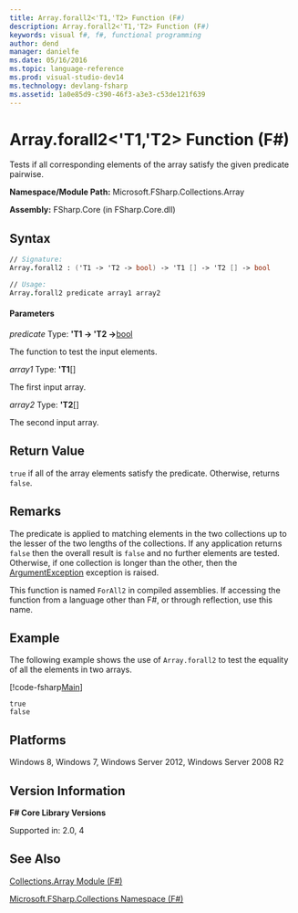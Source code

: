 ```yaml
---
title: Array.forall2<'T1,'T2> Function (F#)
description: Array.forall2<'T1,'T2> Function (F#)
keywords: visual f#, f#, functional programming
author: dend
manager: danielfe
ms.date: 05/16/2016
ms.topic: language-reference
ms.prod: visual-studio-dev14
ms.technology: devlang-fsharp
ms.assetid: 1a0e85d9-c390-46f3-a3e3-c53de121f639 
---
```


# Array.forall2<'T1,'T2> Function (F#)

Tests if all corresponding elements of the array satisfy the given predicate pairwise.

**Namespace/Module Path:** Microsoft.FSharp.Collections.Array

**Assembly:** FSharp.Core (in FSharp.Core.dll)

## Syntax

```fsharp
// Signature:
Array.forall2 : ('T1 -> 'T2 -> bool) -> 'T1 [] -> 'T2 [] -> bool

// Usage:
Array.forall2 predicate array1 array2
```

#### Parameters
*predicate*
Type: **'T1 -&gt; 'T2 -&gt;**[bool](https://msdn.microsoft.com/library/89c0cf9c-49ce-4207-a3be-555851a67dd5)

The function to test the input elements.

*array1*
Type: **'T1**[[]](https://msdn.microsoft.com/library/def20292-9aae-4596-9275-b94e594f8493)

The first input array.

*array2*
Type: **'T2**[[]](https://msdn.microsoft.com/library/def20292-9aae-4596-9275-b94e594f8493)

The second input array.

## Return Value

`true` if all of the array elements satisfy the predicate. Otherwise, returns `false`.

## Remarks
The predicate is applied to matching elements in the two collections up to the lesser of the two lengths of the collections. If any application returns `false` then the overall result is `false` and no further elements are tested. Otherwise, if one collection is longer than the other, then the [ArgumentException](https://msdn.microsoft.com/library/system.argumentexception.aspx) exception is raised.

This function is named `ForAll2` in compiled assemblies. If accessing the function from a language other than F#, or through reflection, use this name.

## Example

The following example shows the use of `Array.forall2` to test the equality of all the elements in two arrays.

[!code-fsharp[Main](~/samples/snippets/fsharp/arrays/snippet242.fs)]

```
true
false
```

## Platforms
Windows 8, Windows 7, Windows Server 2012, Windows Server 2008 R2

## Version Information
**F# Core Library Versions**

Supported in: 2.0, 4

## See Also
[Collections.Array Module &#40;F&#35;&#41;](Collections.Array-Module-%5BFSharp%5D.md)

[Microsoft.FSharp.Collections Namespace &#40;F&#35;&#41;](Microsoft.FSharp.Collections-Namespace-%5BFSharp%5D.md)